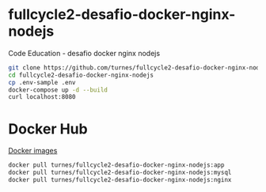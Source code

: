 # fullcycle2-desafio-docker-nginx-nodejs
Code Education - desafio docker nginx nodejs

```bash
git clone https://github.com/turnes/fullcycle2-desafio-docker-nginx-nodejs
cd fullcycle2-desafio-docker-nginx-nodejs
cp .env-sample .env
docker-compose up -d --build
curl localhost:8080
```


# Docker Hub

[Docker images](https://hub.docker.com/r/turnes/fullcycle2-desafio-docker-nginx-nodejs/tags?page=1&ordering=last_updated)

```bash
docker pull turnes/fullcycle2-desafio-docker-nginx-nodejs:app
docker pull turnes/fullcycle2-desafio-docker-nginx-nodejs:mysql
docker pull turnes/fullcycle2-desafio-docker-nginx-nodejs:nginx
```
